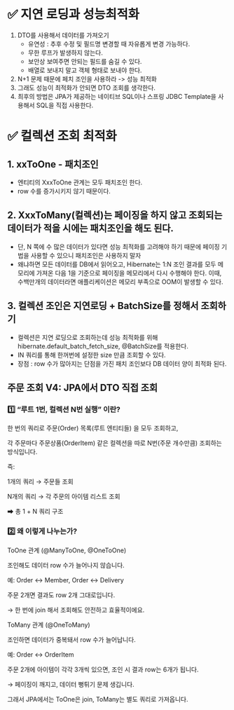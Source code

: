 # ✅ 지연 로딩과 성능최적화
1. DTO를 사용해서 데이터를 가져오기
   - 유연성 : 추후 수정 및 필드명 변경할 때 자유롭게 변경 가능하다.
   - 무한 루프가 발생하지 않는다.
   - 보안상 보여주면 안되는 필드를 숨길 수 있다.
   - 배열로 보내지 말고 객체 형태로 보내야 한다.
2. N+1 문제 때문에 페치 조인을 사용하라 -> 성능 최적화
3. 그래도 성능이 최적화가 안되면 DTO 조회를 생각한다.
4. 최후의 방법은 JPA가 제공하는 네이티브 SQL이나 스프링 JDBC Template을 사용해서 SQL을 직접 사용한다.

# ✅ 컬렉션 조회 최적화

## 1. xxToOne - 패치조인
- 엔티티의 XxxToOne 관계는 모두 패치조인 한다.
- row 수를 증가시키지 않기 때문이다.


## 2. XxxToMany(컬렉션)는 페이징을 하지 않고 조회되는 데이터가 적을 시에는 패치조인을 해도 된다.
- 단, N 쪽에 수 많은 데이터가 있다면 성능 최적화를 고려해야 하기 때문에 페이징 기법을 사용할 수 있으니 패치조인은 사용하지 말자
- 왜냐하면 모든 데이터를 DB에서 읽어오고, Hibernate는 1:N 조인 결과를 모두 메모리에 가져온 다음 1을 기준으로 페이징을 메모리에서 다시 수행해야 한다.
이때, 수백만개의 데이터라면 애플리케이션은 메모리 부족으로 OOM이 발생할 수 있다.

## 3. 컬렉션 조인은 지연로딩 + BatchSize를 정해서 조회하기
- 컬렉션은 지연 로딩으로 조회하는데 성능 최적화를 위해 hibernate.default_batch_fetch_size, @BatchSize를 적용한다.
- IN 쿼리를 통해 한꺼번에 설정한 size 만큼 조회할 수 있다.
- 장점 : row 수가 많아지는 단점을 가진 패치 조인보다 DB 데이터 양이 최적화 된다.

## 주문 조회 V4: JPA에서 DTO 직접 조회
### 1️⃣ “루트 1번, 컬렉션 N번 실행” 이란?

한 번의 쿼리로 주문(Order) 목록(루트 엔티티들) 을 모두 조회하고,

각 주문마다 주문상품(OrderItem) 같은 컬렉션을 따로 N번(주문 개수만큼) 조회하는 방식입니다.

즉:

1개의 쿼리 → 주문들 조회

N개의 쿼리 → 각 주문의 아이템 리스트 조회

➡ 총 1 + N 쿼리 구조

### 2️⃣ 왜 이렇게 나누는가?

ToOne 관계 (@ManyToOne, @OneToOne)

조인해도 데이터 row 수가 늘어나지 않습니다.

예: Order ↔ Member, Order ↔ Delivery

주문 2개면 결과도 row 2개 그대로입니다.

→ 한 번에 join 해서 조회해도 안전하고 효율적이에요.

ToMany 관계 (@OneToMany)

조인하면 데이터가 중복돼서 row 수가 늘어납니다.

예: Order ↔ OrderItem

주문 2개에 아이템이 각각 3개씩 있으면, 조인 시 결과 row는 6개가 됩니다.

→ 페이징이 깨지고, 데이터 뻥튀기 문제 생깁니다.

그래서 JPA에서는 ToOne은 join, ToMany는 별도 쿼리로 가져옵니다.
